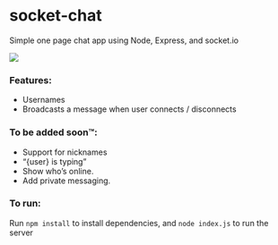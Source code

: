 # socket-chat

Simple one page chat app using Node, Express, and socket.io

![](https://i.imgur.com/VkLP3n5.png)



### Features:

* Usernames
* Broadcasts a message when user connects / disconnects

### To be added soon™:

* Support for nicknames
* “{user} is typing”
* Show who’s online.
* Add private messaging.

### To run:

Run ``npm install`` to install dependencies, and ``node index.js`` to run the server
